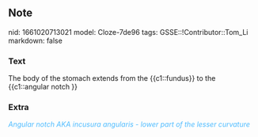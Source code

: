 ## Note
nid: 1661020713021
model: Cloze-7de96
tags: GSSE::!Contributor::Tom_Li
markdown: false

### Text
The body of the stomach extends from the {{c1::fundus}} to the {{c1::angular notch }}

### Extra
<i><font color="#4FBCFF">Angular notch AKA incusura angularis -
lower part of the lesser curvature</font></i>
